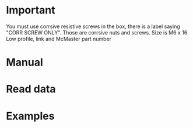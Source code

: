 # Important 

You must use corrsive resistive screws in the box, there is a label saying "CORR SCREW ONLY". Those are corrsive nuts and screws. Size is M6 x 16 Low profile, link and McMaster part number 

# Manual

# Read data

# Examples